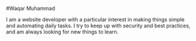 #Waqar Muhammad

I am a website developer with a particular interest in making things
simple and automating daily tasks. I try to keep up with security and
best practices, and am always looking for new things to learn.
